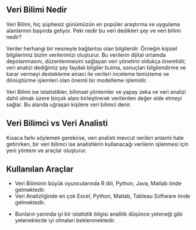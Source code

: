## Veri Bilimi Nedir
 Veri Bilimi, hiç şüphesiz günümüzün en popüler araştırma ve uygulama alanlarının başında geliyor. Peki nedir bu veri dedikleri şey ve veri bilimi nedir?
 
 Veriler herhangi bir nesneyle bağlantısı olan bilgilerdir. Örneğin kişisel bilgilerimiz bizim verilerimizi oluşturur. Bu verilerin dijital ortamda depolanmasını, düzenlenmesini
 sağlayan veri yönetimi oldukça önemlidir, veri analizi dediğimiz şey faydalı bilgiler bulma, sonuçları  bilgilendirme ve karar vermeyi destekleme amacı ile verileri inceleme
 temizleme ve dönüştürme işlemleri olan önemli bir modelleme işlemidir.
 
 
 Veri Bilimi ise istatistikler, bilimsel yöntemler ve yapay zeka ve veri analizi dahil olmak üzere birçok alanı birleştirerek verilerden değer elde etmeyi sağlar. Bu alanda 
 uğraşan kişilere veri bilimci denir.
 
 
 ## Veri Bilimci vs Veri Analisti
 Kısaca farkı söylemek gerekirse, veri analisti mevcut verileri anlamlı hale getirirken, bir veri bilimci ise analistlerin kullanacağı verilerin işlenmesi için yeni yöntem ve araçlar oluşturur.
 
 ## Kullanılan Araçlar
 * Veri Biliminin büyük oyuncularında R dili, Python, Java, Matlab önde gelmektedir.
 * Veri Analizliğinde en çok Excel, Python, Matlab, Tableau Software önde gelmektedir.
 - Bunların yanında iyi bir istatistik bilgisi analitik düşünce yeteneği gibi yeteneklerde iyi olmaları beklenmektedir.
